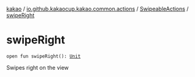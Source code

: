 [kakao](../../index.md) / [io.github.kakaocup.kakao.common.actions](../index.md) / [SwipeableActions](index.md) / [swipeRight](./swipe-right.md)

# swipeRight

`open fun swipeRight(): `[`Unit`](https://kotlinlang.org/api/latest/jvm/stdlib/kotlin/-unit/index.html)

Swipes right on the view

